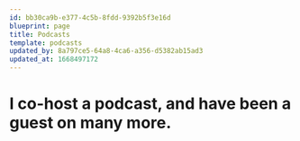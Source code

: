 ```yaml
---
id: bb30ca9b-e377-4c5b-8fdd-9392b5f3e16d
blueprint: page
title: Podcasts
template: podcasts
updated_by: 8a797ce5-64a8-4ca6-a356-d5382ab15ad3
updated_at: 1668497172
---
```

# I co-host a podcast, and have been a guest on many more.